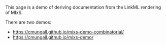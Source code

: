 This page is a demo of deriving documentation from the LinkML rendering of MIxS.

There are two demos:

 * https://cmungall.github.io/mixs-demo-combinatorial/
 * https://cmungall.github.io/mixs-demo/


